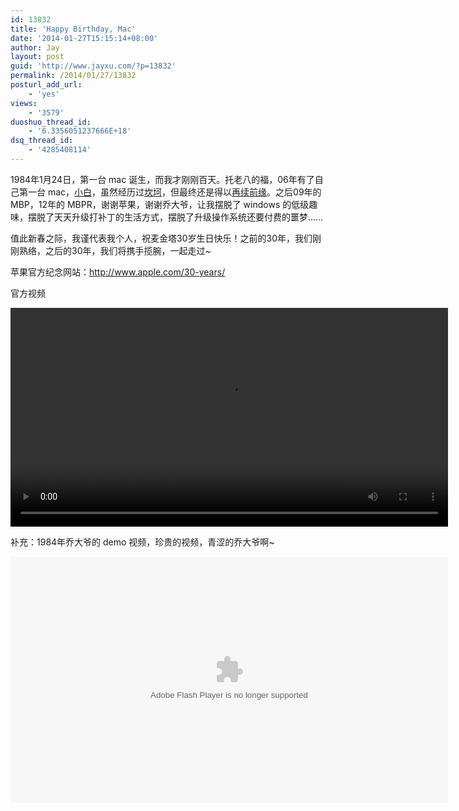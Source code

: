 ```yaml
---
id: 13832
title: 'Happy Birthday, Mac'
date: '2014-01-27T15:15:14+08:00'
author: Jay
layout: post
guid: 'http://www.jayxu.com/?p=13832'
permalink: /2014/01/27/13832
posturl_add_url:
    - 'yes'
views:
    - '3579'
duoshuo_thread_id:
    - '6.3356051237666E+18'
dsq_thread_id:
    - '4285408114'
---
```


1984年1月24日，第一台 mac 诞生，而我才刚刚百天。托老八的福，06年有了自己第一台 mac，<a href="http://www.jayxu.com/2006/09/20/120/" target="_blank" rel="noopener">小白</a>，虽然经历过<a href="http://www.jayxu.com/2008/05/03/351/" target="_blank" rel="noopener">坎坷</a>，但最终还是得以<a href="http://www.jayxu.com/2008/05/29/356/" target="_blank" rel="noopener">再续前缘</a>。之后09年的 MBP，12年的 MBPR，谢谢苹果，谢谢乔大爷，让我摆脱了 windows 的低级趣味，摆脱了天天升级打补丁的生活方式，摆脱了升级操作系统还要付费的噩梦……

值此新春之际，我谨代表我个人，祝麦金塔30岁生日快乐！之前的30年，我们刚刚熟络，之后的30年，我们将携手揽腕，一起走过~

苹果官方纪念网站：<a href="http://www.apple.com/30-years/" target="_blank" rel="noopener">http://www.apple.com/30-years/</a>

官方视频

<video width="700"  controls="controls"><source src="/video/mac30-feature-us-20140124_640x360h.mp4" type="video/mp4" />
如果看不到视频，扔掉该死的 IE 吧
</video>

补充：1984年乔大爷的 demo 视频，珍贵的视频，青涩的乔大爷啊~

<object id="flashObj" width="700" classid="clsid:D27CDB6E-AE6D-11cf-96B8-444553540000" codebase="http://download.macromedia.com/pub/shockwave/cabs/flash/swflash.cab#version=9,0,47,0"><param name="movie" value="https://c.brightcove.com/services/viewer/federated_f9?isVid=1&isUI=1" /><param name="bgcolor" value="#FFFFFF" /><param name="flashVars" value="videoId=3105676330001&linkBaseURL=http%3A%2F%2Ftechland.time.com%2F2014%2F01%2F25%2Fsteve-jobs-mac%2F&playerID=1917933886001&playerKey=AQ~~,AAAAABGEUMg~,hNlIXLTZFZn-NQOazMchMDWH0SI1hX7f&domain=embed&dynamicStreaming=true" /><param name="base" value="https://admin.brightcove.com" /><param name="seamlesstabbing" value="false" /><param name="allowFullScreen" value="true" /><param name="swLiveConnect" value="true" /><param name="allowScriptAccess" value="always" /><embed src="https://c.brightcove.com/services/viewer/federated_f9?isVid=1&isUI=1" bgcolor="#FFFFFF" flashVars="videoId=3105676330001&linkBaseURL=http%3A%2F%2Ftechland.time.com%2F2014%2F01%2F25%2Fsteve-jobs-mac%2F&playerID=1917933886001&playerKey=AQ~~,AAAAABGEUMg~,hNlIXLTZFZn-NQOazMchMDWH0SI1hX7f&domain=embed&dynamicStreaming=true" base="https://admin.brightcove.com" name="flashObj" width="700" height="394" seamlesstabbing="false" type="application/x-shockwave-flash" allowFullScreen="true" allowScriptAccess="always" swLiveConnect="true" pluginspage="http://www.macromedia.com/shockwave/download/index.cgi?P1_Prod_Version=ShockwaveFlash"/></object>